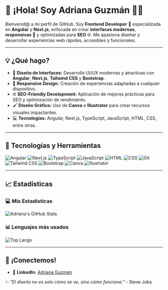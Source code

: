 # 🌟 ¡Hola! Soy Adriana Guzmán 👩‍💻

Bienvenid@ a mi perfil de GitHub. Soy **Frontend Developer** 🚀 especializada en **Angular** y **Next.js**, enfocada en crear **interfaces modernas**, **responsivas** 📱 y optimizadas para **SEO** 🌐. Me apasiona diseñar y desarrollar experiencias web rápidas, accesibles y funcionales.

---

## 💡 ¿Qué hago?  
- 🎨 **Diseño de Interfaces:** Desarrollo UI/UX modernas y atractivas con **Angular**, **Next.js**, **Tailwind CSS** y **Bootstrap**.  
- 📱 **Responsive Design:** Creación de experiencias adaptadas a cualquier dispositivo.  
- 🌐 **SEO-Friendly Development:** Aplicación de mejores prácticas para SEO y optimización de rendimiento.  
- 🖌️ **Diseño Gráfico:** Uso de **Canva** e **Illustrator** para crear recursos visuales impactantes.  
- 💻 **Tecnologías:** Angular, Next.js, TypeScript, JavaScript, HTML, CSS, entre otras.

---

## 🔧 Tecnologías y Herramientas  
![Angular](https://img.shields.io/badge/-Angular-DD0031?style=flat-square&logo=angular&logoColor=white) 
![Next.js](https://img.shields.io/badge/-Next.js-000000?style=flat-square&logo=next.js&logoColor=white) 
![TypeScript](https://img.shields.io/badge/-TypeScript-3178C6?style=flat-square&logo=typescript&logoColor=white) 
![JavaScript](https://img.shields.io/badge/-JavaScript-F7DF1E?style=flat-square&logo=javascript&logoColor=black) 
![HTML](https://img.shields.io/badge/-HTML-E34F26?style=flat-square&logo=html5&logoColor=white) 
![CSS](https://img.shields.io/badge/-CSS-1572B6?style=flat-square&logo=css3&logoColor=white) 
![Git](https://img.shields.io/badge/-Git-F05032?style=flat-square&logo=git&logoColor=white) 
![Tailwind CSS](https://img.shields.io/badge/-Tailwind%20CSS-38B2AC?style=flat-square&logo=tailwind-css&logoColor=white) 
![Bootstrap](https://img.shields.io/badge/-Bootstrap-7952B3?style=flat-square&logo=bootstrap&logoColor=white) 
![Canva](https://img.shields.io/badge/-Canva-00C4CC?style=flat-square&logo=canva&logoColor=white) 
![Illustrator](https://img.shields.io/badge/-Illustrator-FF9A00?style=flat-square&logo=adobe-illustrator&logoColor=white)

---

## 📈 Estadísticas  
### 💻 Mis Estadísticas  
![Adriana's GitHub Stats](https://github-readme-stats.vercel.app/api?username=adrianahzm&show_icons=true&theme=radical&hide_title=true)

### 📊 Lenguajes más usados  
![Top Langs](https://github-readme-stats.vercel.app/api/top-langs/?username=adrianahzm&layout=compact&theme=radical)


---

## 💌 ¡Conectemos!  
- 💼 **LinkedIn:** [Adriana Guzmán](https://www.linkedin.com/in/adrianagzm)  

✨ _"El diseño no es solo cómo se ve, sino cómo funciona."_ - Steve Jobs
